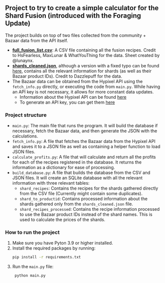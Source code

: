 ## Project to try to create a simple calculator for the Shard Fusion (introduced with the Foraging Update)

The project builds on top of two files collected from the community + Bazaar data from the API itself.
- [**full_fusion_list.csv**](https://docs.google.com/spreadsheets/d/1yI5CLNYY2h_yzKaB0cFDUZQ_BdKQg8UUsjEDYCqV7Po/edit?usp=sharing): A CSV file containing all the fusion recipes. Credit to HsFearless, MaxLunar & WhatYouThing for the data. Sheet created by @lunaynx.
- [**shards_cleaned.json**](https://github.com/Dazzlepuff/HypixelShardOptimizer), although a version with a fixed typo can be found [here](https://github.com/Lukasaurus11/HypixelShardOptimizer), contains all the relevant information for shards (as well as their Bazaar product IDs). Credit to Dazzlepuff for the data.
- The Bazaar data can be obtained from the Hypixel API using the `fetch_info.py` directly, or executing the code from `main.py`. While having an API key is not necessary, it allows for more constant data updates.
  - Information about the Hypixel API can be found [here](https://api.hypixel.net/#tag/SkyBlock/paths/~1v2~1skyblock~1auctions_ended/get)
  - To generate an API key, you can get them [here](https://developer.hypixel.net/)

### Project structure
- `main.py`: The main file that runs the program. It will build the database if necessary, fetch the Bazaar data, and then generate the JSON with the calculations.
- `fetch_info.py`: A file that fetches the Bazaar data from the Hypixel API and saves it to a JSON file as well as containing a helper function to load JSON files.
- `calculate_profits.py`: A file that will calculate and return all the profits for each of the recipes registered in the database. It returns the information as a dictionary for ease of processing.
- `build_database.py`: A file that builds the database from the CSV and JSON files. It will create an SQLite database with all the relevant information with three relevant tables:
  - `shard_recipes`: Contains the recipes for the shards gathered directly from the CSV file (Currently might contain some duplicates).
  - `shard_to_productid`: Contains processed information about the shards gathered only from the `shards_cleaned.json` file.
  - `shard_recipes_processed`: Contains the recipe information processed to use the Bazaar product IDs instead of the shard names. This is used to calculate the prices of the shards.

### How to run the project
1. Make sure you have Pyton 3.9 or higher installed.
2. Install the required packages by running:
   ```bash
   pip install -r requirements.txt
   ```
3. Run the `main.py` file:
   ```bash
    python main.py
    ```
